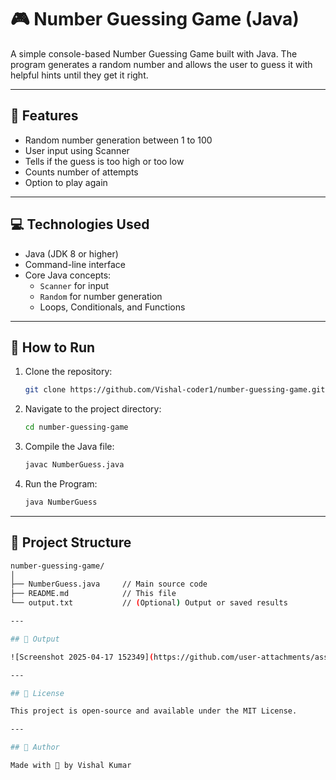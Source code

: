 # 🎮 Number Guessing Game (Java)

A simple console-based Number Guessing Game built with Java. The program generates a random number and allows the user to guess it with helpful hints until they get it right.

---

## 📌 Features

- Random number generation between 1 to 100
- User input using Scanner
- Tells if the guess is too high or too low
- Counts number of attempts
- Option to play again

---

## 💻 Technologies Used

- Java (JDK 8 or higher)
- Command-line interface
- Core Java concepts:
  - `Scanner` for input
  - `Random` for number generation
  - Loops, Conditionals, and Functions

---

## 🚀 How to Run

1. Clone the repository:
   ```bash
   git clone https://github.com/Vishal-coder1/number-guessing-game.git

2. Navigate to the project directory:
   ```bash
   cd number-guessing-game
   
3. Compile the Java file:
   ```bash
   javac NumberGuess.java

4. Run the Program:
   ```bash
   java NumberGuess

---

## 📂 Project Structure

   ```bash
number-guessing-game/
│
├── NumberGuess.java     // Main source code
├── README.md            // This file
└── output.txt           // (Optional) Output or saved results

---

## 🚀 Output

![Screenshot 2025-04-17 152349](https://github.com/user-attachments/assets/9480b168-460b-4b03-a2a7-88aa4314acfa)

---

## 📃 License

This project is open-source and available under the MIT License.

---

## 🙌 Author

Made with 💙 by Vishal Kumar
